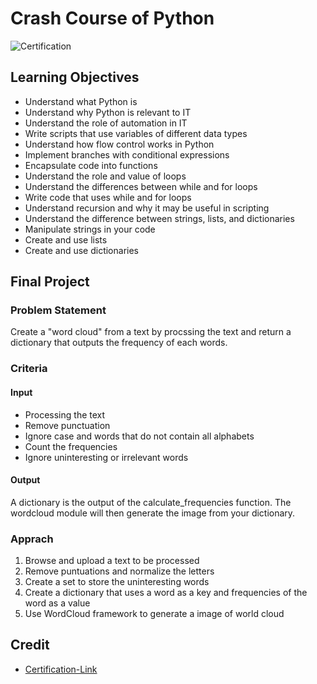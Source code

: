 # Crash Course of Python

![Certification](https://user-images.githubusercontent.com/41291493/108625432-4531c600-748e-11eb-9e76-82644ace4591.png)
## Learning Objectives
* Understand what Python is
* Understand why Python is relevant to IT
* Understand the role of automation in IT
* Write scripts that use variables of different data types
* Understand how flow control works in Python
* Implement branches with conditional expressions
* Encapsulate code into functions
* Understand the role and value of loops
* Understand the differences between while and for loops
* Write code that uses while and for loops
* Understand recursion and why it may be useful in scripting
* Understand the difference between strings, lists, and dictionaries
* Manipulate strings in your code
* Create and use lists
* Create and use dictionaries

## Final Project
### Problem Statement
Create a "word cloud" from a text by procssing the text and return a dictionary that outputs the frequency of each words.

### Criteria
#### Input
* Processing the text
* Remove punctuation
* Ignore case and words that do not contain all alphabets
* Count the frequencies
* Ignore uninteresting or irrelevant words

#### Output
A dictionary is the output of the calculate_frequencies function. The wordcloud module will then generate the image from your dictionary.

### Apprach
1. Browse and upload a text to be processed
2. Remove puntuations and normalize the letters
3. Create a set to store the uninteresting words
4. Create a dictionary that uses a word as a key and frequencies of the word as a value
5. Use WordCloud framework to generate a image of world cloud 

## Credit

* [Certification-Link](https://www.coursera.org/account/accomplishments/verify/P6XSG4ES6B8U)
